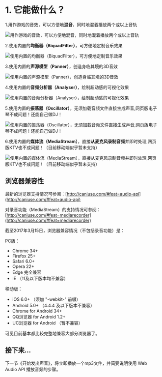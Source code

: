 # 1. 它能做什么？

1.用作游戏的音效，可以方便地**混音**，同时地混着播放两个或以上音轨

![用作游戏的音效，可以方便地**混音**，同时地混着播放两个或以上音轨](/assets/chapter1/1.png "用作游戏的音效，可以方便地混音，同时地混着播放两个或以上音轨")

2.使用内置的**均衡器（BiquadFilter）**，可方便地定制音乐效果

![使用内置的**均衡器（BiquadFilter）**，可方便地定制音乐效果](/assets/chapter1/2.png "使用内置的均衡器（BiquadFilter），可方便地定制音乐效果")

3.使用内置的**声源模型（Panner）**，创造身临其境的3D音效

![使用内置的**声源模型（Panner）**，创造身临其境的3D音效](/assets/chapter1/3.png "使用内置的声源模型（Panner），创造身临其境的3D音效")

4.使用内置的**音频分析器（Analyser）**，绘制超动感的可视化效果

![使用内置的**音频分析器（Analyser）**，绘制超动感的可视化效果](/assets/chapter1/4.png "使用内置的音频分析器（Analyser），绘制超动感的可视化效果")

5.使用内置的**振荡器（Oscillator）**，无须加载音频文件直接生成声音,网页版电子琴不成问题！还能自己做DJ！

![使用内置的**振荡器（Oscillator）**，无须加载音频文件直接生成声音,网页版电子琴不成问题！还能自己做DJ！](/assets/chapter1/5.png "用作游戏的音效，可以方便地混音，同时地混着播放两个或以上音轨")

6.使用内置的**媒体流（MediaStream）**，直接**从麦克风录制音频**并即时处理,网页版KTV也不成问题！（目前移动端似乎暂未支持）

![使用内置的**媒体流（MediaStream）**，直接**从麦克风录制音频**并即时处理,网页版KTV也不成问题！（目前移动端似乎暂未支持）](/assets/chapter1/6.png "使用内置的媒体流（MediaStream），直接从麦克风录制音频并即时处理,网页版KTV也不成问题！（目前移动端似乎暂未支持）")

## 浏览器兼容性

最新的浏览器支持情况可参阅：[http://caniuse.com/#feat=audio-api](http://caniuse.com/#feat=audio-api)

对录音功能（MediaStream）的支持情况可参阅：[http://caniuse.com/#feat=mediarecorder](http://caniuse.com/#feat=mediarecorder)

截至2017年3月15日，浏览器兼容情况（不包括录音功能）是：

PC版：

- Chrome 34+
- Firefox 25+ 
- Safari 6.0+
- Opera 22+
- Edge 完全兼容
- IE （11及以下版本均不兼容）

移动版：

- iOS 6.0+ （须加 "-webkit-" 前缀）
- Android 5.0+ （4.4.4 及以下版本不兼容）
- Chrome for Android 34+
- QQ浏览器 for Android 1.2+
- UC浏览器 for Android （暂不兼容）

可见目前基本都比较完整地兼容大部分浏览器了。

## 接下来...

下一节《开始发出声音》，将立即播放一个mp3文件，并简要说明使用 Web Audio API 播放音频的步骤。
